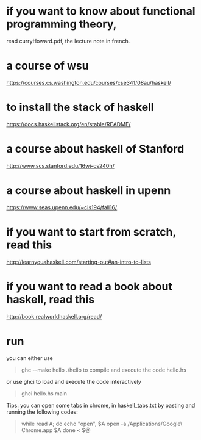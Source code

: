 # if you want to know about functional programming theory,
read curryHoward.pdf, the lecture note in french.

# a course of wsu
https://courses.cs.washington.edu/courses/cse341/08au/haskell/

# to install the stack of haskell
https://docs.haskellstack.org/en/stable/README/
# a course about haskell of Stanford
http://www.scs.stanford.edu/16wi-cs240h/
# a course about haskell in upenn
https://www.seas.upenn.edu/~cis194/fall16/

# if you want to start from scratch, read this
http://learnyouahaskell.com/starting-out#an-intro-to-lists
# if you want to read a book about haskell, read this
http://book.realworldhaskell.org/read/

# run
you can either use 
>ghc --make hello
>./hello
to compile and execute the code hello.hs

or use ghci to load and execute the code interactively
>ghci hello.hs
>main

Tips:
you can open some tabs in chrome, in haskell_tabs.txt
by pasting and running the following codes:

>while read A; do
>        echo "open", $A
>        open -a /Applications/Google\ Chrome.app $A
>done < $@

